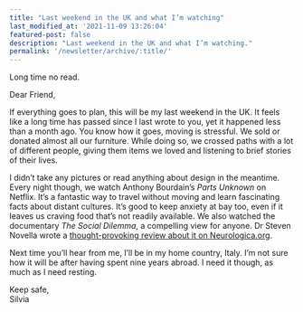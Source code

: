 ```yaml
---
title: "Last weekend in the UK and what I’m watching"
last_modified_at: '2021-11-09 13:26:04'
featured-post: false
description: "Last weekend in the UK and what I’m watching."
permalink: '/newsletter/archive/:title/'
---
```


<p class="lead">Long time no read.</p>

<!--more-->

Dear Friend, 

If everything goes to plan, this will be my last weekend in the UK. It feels like a long time has passed since I last wrote to you, yet it happened less than a month ago. You know how it goes, moving is stressful. We sold or donated almost all our furniture. While doing so, we crossed paths with a lot of different people, giving them items we loved and listening to brief stories of their lives. 

I didn’t take any pictures or read anything about design in the meantime. Every night though, we watch Anthony Bourdain’s *Parts Unknown* on Netflix. It’s a fantastic way to travel without moving and learn fascinating facts about distant cultures. It’s good to keep anxiety at bay too, even if it leaves us craving food that’s not readily available. We also watched the documentary *The Social Dilemma*, a compelling view for anyone. Dr Steven Novella wrote a [thought-provoking review about it on Neurologica.org](https://theness.com/neurologicablog/index.php/review-of-the-social-dilemma/). 

Next time you’ll hear from me, I’ll be in my home country, Italy. I’m not sure how it will be after having spent nine years abroad. I need it though, as much as I need resting. 

<p class="detached">Keep safe,<br>
Silvia</p>